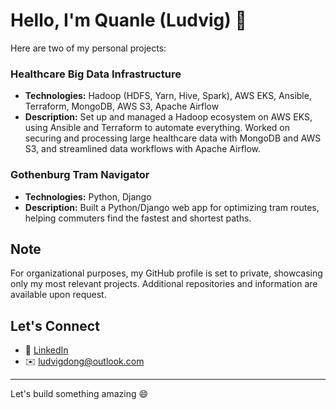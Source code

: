 

<!--
**silverludvig/silverludvig** is a ✨ _special_ ✨ repository because its `README.md` (this file) appears on your GitHub profile.

Here are some ideas to get you started:

- 🔭 I’m currently working on ...
- 🌱 I’m currently learning ...
- 👯 I’m looking to collaborate on ...
- 🤔 I’m looking for help with ...
- 💬 Ask me about ...
- 📫 How to reach me: ...
- 😄 Pronouns: ...
- ⚡ Fun fact: ...
-->
# Hello, I'm Quanle (Ludvig) 👋

Here are two of my personal projects:

### Healthcare Big Data Infrastructure
- **Technologies:** Hadoop (HDFS, Yarn, Hive, Spark), AWS EKS, Ansible, Terraform, MongoDB, AWS S3, Apache Airflow
- **Description:** Set up and managed a Hadoop ecosystem on AWS EKS, using Ansible and Terraform to automate everything. Worked on securing and processing large healthcare data with MongoDB and AWS S3, and streamlined data workflows with Apache Airflow.

### Gothenburg Tram Navigator
- **Technologies:** Python, Django
- **Description:** Built a Python/Django web app for optimizing tram routes, helping commuters find the fastest and shortest paths.

## Note
For organizational purposes, my GitHub profile is set to private, showcasing only my most relevant projects. Additional repositories and information are available upon request.

## Let's Connect
- 💼 [LinkedIn](https://www.linkedin.com/in/ludvigdong)
- ✉️ ludvigdong@outlook.com

---

Let's build something amazing 😄
